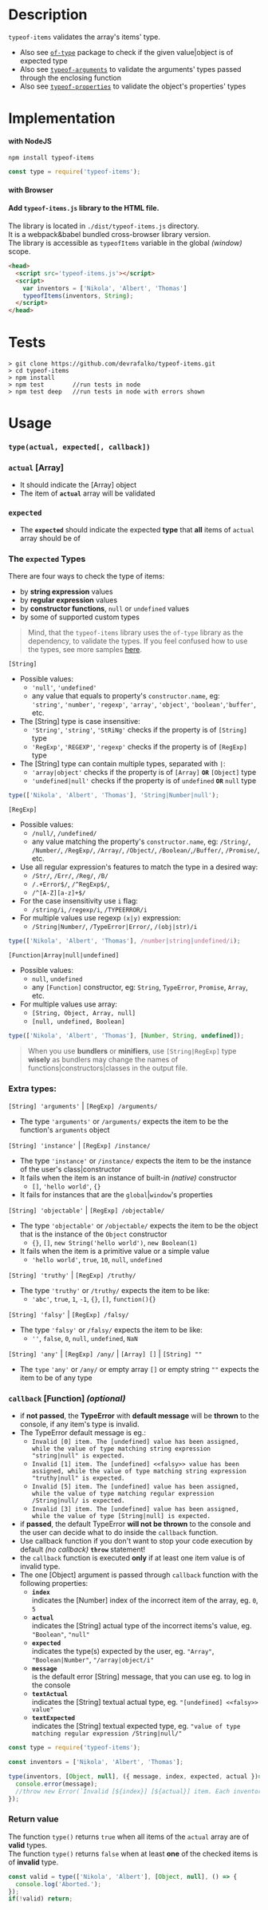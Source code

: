 # Description
`typeof-items` validates the array's items' type.

* Also see [`of-type`](https://www.npmjs.com/package/of-type) package to check if the given value|object is of expected type
* Also see [`typeof-arguments`](https://www.npmjs.com/package/typeof-arguments) to validate the arguments' types passed through the enclosing function
* Also see [`typeof-properties`](https://www.npmjs.com/package/typeof-properties) to validate the object's properties' types

# Implementation

#### with NodeJS
`npm install typeof-items`

```javascript
const type = require('typeof-items');
```

#### with Browser

#### Add `typeof-items.js` library to the HTML file.
The library is located in `./dist/typeof-items.js` directory.  
It is a webpack&babel bundled cross-browser library version.  
The library is accessible as `typeofItems` variable in the global *(window)* scope.

```html
<head>
  <script src='typeof-items.js'></script>
  <script>
    var inventors = ['Nikola', 'Albert', 'Thomas']
    typeofItems(inventors, String);
  </script>
</head>
```

# Tests
```
> git clone https://github.com/devrafalko/typeof-items.git
> cd typeof-items
> npm install
> npm test        //run tests in node
> npm test deep   //run tests in node with errors shown
```

# Usage
### `type(actual, expected[, callback])`
### `actual` **[Array]**
* It should indicate the [Array] object
* The item of **`actual`** array will be validated

### `expected`
* The **`expected`** should indicate the expected **type** that **all** items of `actual` array should be of

###  The `expected` Types
There are four ways to check the type of items:
* by **string expression** values
* by **regular expression** values
* by **constructor functions**, `null` or `undefined` values
* by some of supported custom types

> Mind, that the `typeof-items` library uses the `of-type` library as the dependency, to validate the types. If you feel confused how to use the types, see more samples [here](https://www.npmjs.com/package/of-type#samples).

`[String]`
* Possible values:  
  * `'null'`, `'undefined'`  
  * any value that equals to property's `constructor.name`, eg:  
  `'string'`, `'number'`, `'regexp'`, `'array'`, `'object'`, `'boolean'`,`'buffer'`, etc.
* The [String] type is case insensitive:
  * `'String'`, `'string'`, `'StRiNg'` checks if the property is of `[String]` type
  * `'RegExp'`, `'REGEXP'`, `'regexp'` checks if the property is of `[RegExp]` type
* The [String] type can contain multiple types, separated with `|`:
  * `'array|object'` checks if the property is of `[Array]` **`OR`** `[Object]` type
  * `'undefined|null'` checks if the property is of `undefined` **`OR`** `null` type

```javascript
type(['Nikola', 'Albert', 'Thomas'], 'String|Number|null');
```

`[RegExp]`
* Possible values: 
  * `/null/`, `/undefined/`
  * any value matching the property's `constructor.name`, eg: `/String/`, `/Number/`, `/RegExp/`, `/Array/`, `/Object/`, `/Boolean/`,`/Buffer/`, `/Promise/`, etc.
* Use all regular expression's features to match the type in a desired way:
  * `/Str/`, `/Err/`, `/Reg/`, `/B/`
  * `/.+Error$/`, `/^RegExp$/`, 
  * `/^[A-Z][a-z]+$/`
* For the case insensitivity use `i` flag:
  * `/string/i`, `/regexp/i`, `/TYPEERROR/i`
* For multiple values use regexp `(x|y)` expression:
  * `/String|Number/`, `/TypeError|Error/`, `/(obj|str)/i`

```javascript
type(['Nikola', 'Albert', 'Thomas'], /number|string|undefined/i);
```

`[Function|Array|null|undefined]`
* Possible values:
  * `null`, `undefined`
  * any `[Function]` constructor, eg: `String`, `TypeError`, `Promise`, `Array`, etc.
* For multiple values use array:
  * `[String, Object, Array, null]`
  * `[null, undefined, Boolean]`

```javascript
type(['Nikola', 'Albert', 'Thomas'], [Number, String, undefined]);
```

> When you use **bundlers** or **minifiers**, use `[String|RegExp]` type **wisely** as bundlers may change the names of functions|constructors|classes in the output file.

### Extra types:

`[String] 'arguments'` | `[RegExp] /arguments/`

* The type `'arguments'` or `/arguments/` expects the item to be the function's `arguments` object

`[String] 'instance'` | `[RegExp] /instance/`
* The type `'instance'` or `/instance/` expects the item to be the instance of the user's class|constructor
* It fails when the item is an instance of built-in *(native)* constructor
  * `[]`, `'hello world'`, `{}`
* It fails for instances that are the `global`|`window`'s properties

`[String] 'objectable'` | `[RegExp] /objectable/`
* The type `'objectable'` or `/objectable/` expects the item to be the object that is the instance of the `Object` constructor
  * `{}`, `[]`, `new String('hello world')`, `new Boolean(1)`
* It fails when the item is a primitive value or a simple value
  * `'hello world'`, `true`, `10`, `null`, `undefined`

`[String] 'truthy'` | `[RegExp] /truthy/`
* The type `'truthy'` or `/truthy/` expects the item to be like:
  * `'abc'`, `true`, `1`, `-1`, `{}`, `[]`, `function(){}`

`[String] 'falsy'` | `[RegExp] /falsy/`
* The type `'falsy'` or `/falsy/` expects the item to be like:
  * `''`, `false`, `0`, `null`, `undefined`, `NaN`

`[String] 'any'` | `[RegExp] /any/` | `[Array] []` | `[String] ""`
* The `type` `'any'` or `/any/` or empty array `[]` or empty string `""` expects the item to be of any type

### `callback` **[Function]** *(optional)*
* if **not passed**, the **TypeError** with **default message** will be **thrown** to the console, if any item's type is invalid.
* The TypeError default message is eg.: 
  * `Invalid [0] item. The [undefined] value has been assigned, while the value of type matching string expression "string|null" is expected.`
  * `Invalid [1] item. The [undefined] <<falsy>> value has been assigned, while the value of type matching string expression "truthy|null" is expected.`
  * `Invalid [5] item. The [undefined] value has been assigned, while the value of type matching regular expression /String|null/ is expected.`
  * `Invalid [3] item. The [undefined] value has been assigned, while the value of type [String|null] is expected.`
* if **passed**, the default TypeError **will not be thrown** to the console and the user can decide what to do inside the `callback` function.
* Use callback function if you don't want to stop your code execution by default *(no callback)* **`throw`** statement!
* the `callback` function is executed **only** if at least one item value is of invalid type.
* The one [Object] argument is passed through `callback` function with the following properties:
  * **`index`**  
    indicates the [Number] index of the incorrect item of the array, eg. `0`, `5`
  * **`actual`**  
    indicates the [String] actual type of the incorrect items's value, eg. `"Boolean"`, `"null"`
  * **`expected`**  
    indicates the type(s) expected by the user, eg. `"Array"`, `"Boolean|Number"`, `"/array|object/i"`
  * **`message`**  
    is the default error [String] message, that you can use eg. to log in the console
  * **`textActual`**  
    indicates the [String] textual actual type, eg. `"[undefined] <<falsy>> value"`
  * **`textExpected`**  
    indicates the [String] textual expected type, eg. `"value of type matching regular expression /String|null/"`

```javascript
const type = require('typeof-items');

const inventors = ['Nikola', 'Albert', 'Thomas'];

type(inventors, [Object, null], ({ message, index, expected, actual })=>{
  console.error(message);
  //throw new Error(`Invalid [${index}] [${actual}] item. Each inventor on the list should be pushed as the [${expected}] item.`);
});
```

### Return value
The function `type()` returns `true` when all items of the `actual` array are of **valid** types.  
The function `type()` returns `false` when at least **one** of the checked items is of **invalid** type.

```javascript
const valid = type(['Nikola', 'Albert'], [Object, null], () => {
  console.log('Aborted.');
});
if(!valid) return;
```